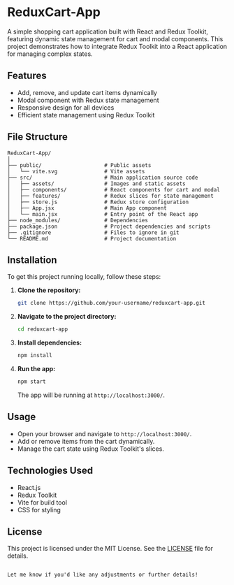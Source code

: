 # ReduxCart-App
A simple shopping cart application built with React and Redux Toolkit, featuring dynamic state management for cart and modal components. This project demonstrates how to integrate Redux Toolkit into a React application for managing complex states.

## Features

- Add, remove, and update cart items dynamically
- Modal component with Redux state management
- Responsive design for all devices
- Efficient state management using Redux Toolkit

## File Structure

```
ReduxCart-App/
│
├── public/                    # Public assets
│   └── vite.svg               # Vite assets
├── src/                       # Main application source code
│   ├── assets/                # Images and static assets
│   ├── components/            # React components for cart and modal
│   ├── features/              # Redux slices for state management
│   ├── store.js               # Redux store configuration
│   ├── App.jsx                # Main App component
│   └── main.jsx               # Entry point of the React app
├── node_modules/              # Dependencies
├── package.json               # Project dependencies and scripts
├── .gitignore                 # Files to ignore in git
└── README.md                  # Project documentation
```

## Installation

To get this project running locally, follow these steps:

1. **Clone the repository:**

   ```bash
   git clone https://github.com/your-username/reduxcart-app.git
   ```

2. **Navigate to the project directory:**

   ```bash
   cd reduxcart-app
   ```

3. **Install dependencies:**

   ```bash
   npm install
   ```

4. **Run the app:**

   ```bash
   npm start
   ```

   The app will be running at `http://localhost:3000/`.

## Usage

- Open your browser and navigate to `http://localhost:3000/`.
- Add or remove items from the cart dynamically.
- Manage the cart state using Redux Toolkit's slices.

## Technologies Used

- React.js
- Redux Toolkit
- Vite for build tool
- CSS for styling

## License

This project is licensed under the MIT License. See the [LICENSE](LICENSE) file for details.
```

Let me know if you'd like any adjustments or further details!
